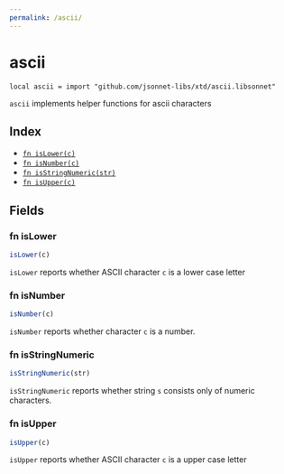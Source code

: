 ```yaml
---
permalink: /ascii/
---
```


# ascii

```jsonnet
local ascii = import "github.com/jsonnet-libs/xtd/ascii.libsonnet"
```

`ascii` implements helper functions for ascii characters

## Index

* [`fn isLower(c)`](#fn-islower)
* [`fn isNumber(c)`](#fn-isnumber)
* [`fn isStringNumeric(str)`](#fn-isstringnumeric)
* [`fn isUpper(c)`](#fn-isupper)

## Fields

### fn isLower

```ts
isLower(c)
```

`isLower` reports whether ASCII character `c` is a lower case letter

### fn isNumber

```ts
isNumber(c)
```

`isNumber` reports whether character `c` is a number.

### fn isStringNumeric

```ts
isStringNumeric(str)
```

`isStringNumeric` reports whether string `s` consists only of numeric characters.

### fn isUpper

```ts
isUpper(c)
```

`isUpper` reports whether ASCII character `c` is a upper case letter